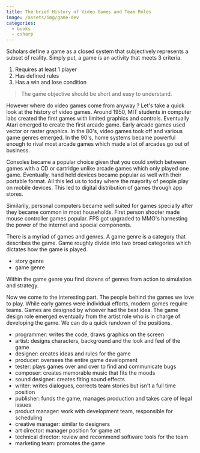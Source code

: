 ```yaml
---
title: The brief History of Video Games and Team Roles
image: /assets/img/game-dev
categories:
  - books
  - csharp
---
```


Scholars define a game as a closed system that subjectively represents a subset
of reality. Simply put, a game is an activity that meets 3 criteria.

1. Requires at least 1 player
2. Has defined rules
3. Has a win and lose condition

> The game objective should be short and easy to understand.

However where do video games come from anyway ? Let's take a quick look at the
history of video games. Around 1950, MIT students in computer labs created the
first games with limited graphics and controls. Eventually Atari emerged to
create the first arcade game. Early arcade games used vector or raster graphics.
In the 80's, video games took off and various game genres emerged. In the 90's,
home systems became powerful enough to rival most arcade games which made a lot
of arcades go out of business.

Consoles became a popular choice given that you could switch between games with
a CD or cartridge unlike arcade games which only played one game. Eventually,
hand held devices became popular as well with their portable format. All this
led us to today where the mayority of people play on mobile devices. This led to
digital distribution of games through app stores.

Similarily, personal computers became well suited for games specially after they
became common in most households. First person shooter made mouse controller
games popular. FPS got upgraded to MMO's harnesting the power of the internet
and spocial components.

There is a myriad of games and genres. A game genre is a category that describes
the game. Game roughly divide into two broad categories which dictates how the
game is played.

- story genre
- game genre

Within the game genre you find dozens of genres from action to simulation and
strategy.

Now we come to the interesting part. The people behind the games we love to
play. While early games were individual efforts, modern games require teams.
Games are designed by whoever had the best idea. The game design role emerged
eventually from the artist role who is in charge of developing the game. We can
do a quick rundown of the positions.

- programmer: writes the code, draws graphics on the screen
- artist: designs characters, background and the look and feel of the game
- designer: creates ideas and rules for the game
- producer: oversees the entire game development
- tester: plays games over and over to find and communicate bugs
- composer: creates memorable music that fits the moods
- sound designer: creates fiting sound effects
- writer: writes dialogues, corrects team stories but isn't a full time position
- publisher: funds the game, manages production and takes care of legal issues
- product manager: work with development team, responsible for scheduling
- creative manager: similar to designers
- art director: manager position for game art
- technical director: review and recommend software tools for the team
- marketing team: promotes the game
